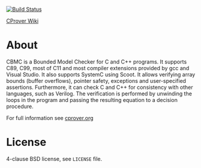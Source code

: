 [![Build Status][build_img]][travis] 

[CProver Wiki](http://www.cprover.org/wiki)

About
=====

CBMC is a Bounded Model Checker for C and C++ programs. It supports C89, C99,
most of C11 and most compiler extensions provided by gcc and Visual Studio. It
also supports SystemC using Scoot. It allows verifying array bounds (buffer
overflows), pointer safety, exceptions and user-specified assertions.
Furthermore, it can check C and C++ for consistency with other languages, such
as Verilog. The verification is performed by unwinding the loops in the program
and passing the resulting equation to a decision procedure.

For full information see [cprover.org](http://www.cprover.org/cbmc)

License
=======
4-clause BSD license, see `LICENSE` file.

[build_img]: https://travis-ci.org/diffblue/cbmc.svg?branch=master
[travis]: https://travis-ci.org/diffblue/cbmc

